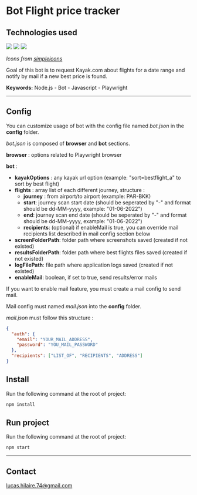# Bot Flight price tracker

## Technologies used

![](https://img.shields.io/badge/-Node.js-339933?style=for-the-badge&logo=Node.js&logoColor=fff)
![](https://img.shields.io/badge/-Javascript-CAB029?style=for-the-badge&logo=Javascript&logoColor=fff)
![](https://img.shields.io/badge/-Playwright-CD5248?style=for-the-badge&logo=Playwright&logoColor=fff)

_Icons from [simpleicons](https://simpleicons.org/)_

Goal of this bot is to request Kayak.com about flights for a date range and notify by mail if a new best price is found.

**Keywords:** Node.js - Bot - Javascript - Playwright

---

## Config

You can customize usage of bot with the config file named _bot.json_ in the **config** folder.

_bot.json_ is composed of **browser** and **bot** sections.

**browser** : options related to Playwright browser

**bot** :

- **kayakOptions** : any kayak url option (example: "sort=bestflight_a" to sort by best flight)
- **flights** : array list of each different journey, structure :
  - **journey** : from airport/to airport (example: PAR-BKK)
  - **start**: journey scan start date (should be seperated by "-" and format should be dd-MM-yyyy, example: "01-06-2022")
  - **end**: journey scan end date (should be seperated by "-" and format should be dd-MM-yyyy, example: "01-06-2022")
  - **recipients**: (optional) if enableMail is true, you can override mail recipients list described in mail config section below
- **screenFolderPath**: folder path where screenshots saved (created if not existed)
- **resultsFolderPath**: folder path where best flights files saved (created if not existed)
- **logFilePath**: file path where application logs saved (created if not existed)
- **enableMail**: boolean, if set to true, send results/error mails

If you want to enable mail feature, you must create a mail config to send mail.

Mail config must named _mail.json_ into the **config** folder.

_mail.json_ must follow this structure :

```json
{
  "auth": {
    "email": "YOUR_MAIL_ADDRESS",
    "password": "YOU_MAIL_PASSWORD"
  },
  "recipients": ["LIST_OF", "RECIPIENTS", "ADDRESS"]
}
```

## Install

Run the following command at the root of project:

```bash
npm install
```

## Run project

Run the following command at the root of project:

```bash
npm start
```

---

## Contact

<lucas.hilaire.74@gmail.com>
